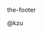 the-footer
<!-- include ../sections.md#copyright -->
<!-- #copyright -->
@kzu
<!-- #copyright -->
<!-- ../sections.md#copyright -->
